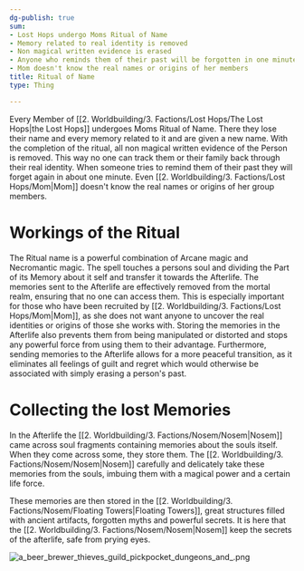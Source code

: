 ```yaml
---
dg-publish: true
sum:
- Lost Hops undergo Moms Ritual of Name
- Memory related to real identity is removed
- Non magical written evidence is erased
- Anyone who reminds them of their past will be forgotten in one minute
- Mom doesn't know the real names or origins of her members
title: Ritual of Name
type: Thing

---
```






Every Member of [[2. Worldbuilding/3. Factions/Lost Hops/The Lost Hops\|the Lost Hops]] undergoes Moms Ritual of Name. There they lose their name and every memory related to it and are given a new name. With the completion of the ritual, all non magical written evidence of the Person is removed. This way no one can track them or their family back through their real identity. When someone tries to remind them of their past they will forget again in about one minute. Even [[2. Worldbuilding/3. Factions/Lost Hops/Mom\|Mom]] doesn't know the real names or origins of her group members.

# Workings of the Ritual
The Ritual name is a powerful combination of Arcane magic and Necromantic magic. The spell touches a persons soul and dividing the Part of its Memory about it self and transfer it towards the Afterlife. The memories sent to the Afterlife are effectively removed from the mortal realm, ensuring that no one can access them. This is especially important for those who have been recruited by [[2. Worldbuilding/3. Factions/Lost Hops/Mom\|Mom]], as she does not want anyone to uncover the real identities or origins of those she works with. Storing the memories in the Afterlife also prevents them from being manipulated or distorted and stops any powerful force from using them to their advantage. Furthermore, sending memories to the Afterlife allows for a more peaceful transition, as it eliminates all feelings of guilt and regret which would otherwise be associated with simply erasing a person's past.

# Collecting the lost Memories
In the Afterlife the [[2. Worldbuilding/3. Factions/Nosem/Nosem\|Nosem]] came across soul fragments containing memories about the souls itself. When they come across some, they store them.  The [[2. Worldbuilding/3. Factions/Nosem/Nosem\|Nosem]] carefully and delicately take these memories from the souls, imbuing them with a magical power and a certain life force. 

These memories are then stored in the [[2. Worldbuilding/3. Factions/Nosem/Floating Towers\|Floating Towers]], great structures filled with ancient artifacts, forgotten myths and powerful secrets. It is here that the [[2. Worldbuilding/3. Factions/Nosem/Nosem\|Nosem]] keep the secrets of the afterlife, safe from prying eyes.


![a_beer_brewer_thieves_guild_pickpocket_dungeons_and_.png](/img/user/Pictures/a_beer_brewer_thieves_guild_pickpocket_dungeons_and_.png)
